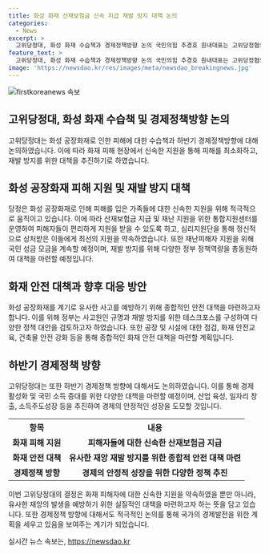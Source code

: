 ```yaml
---
title: 화성 화재 산재보험금 신속 지급 재발 방지 대책 논의
categories:
  - News
excerpt: >
  고위당정대, 화성 화재 수습책과 경제정책방향 논의 국민의힘 추경호 원내대표는 고위당정협의회에서 화성 공장화재 사고로 유족에게 빠른 보상을 제공하기로 했다. 또한, 유족에 대한 지원 강화를 강조하며 정부는 피해자 및 유족에 대한 지원을 확대할 계획이다. 또한, 비슷한 사고가 발생하지 않도록 정부는 강화된 정책역량으로 사고원인을 규명하고 재발 방지에 힘을 쏟을 예정이다.
feature_text: >
  고위당정대, 화성 화재 수습책과 경제정책방향 논의 국민의힘 추경호 원내대표는 고위당정협의회에서 화성 공장화재 사고로 유족에게 빠른 보상을 제공하기로 했다. 또한, 유족에 대한 지원 강화를 강조하며 정부는 피해자 및 유족에 대한 지원을 확대할 계획이다. 또한, 비슷한 사고가 발생하지 않도록 정부는 강화된 정책역량으로 사고원인을 규명하고 재발 방지에 힘을 쏟을 예정이다.
image: 'https://newsdao.kr/res/images/meta/newsdao_breakingnews.jpg'
---
```


<p><img src="https://newsdao.kr/res/images/meta/newsdao_breakingnews.jpg" alt="firstkoreanews 속보" /></p>

<h2 data-ke-size="size26">고위당정대, 화성 화재 수습책 및 경제정책방향 논의</h1>

<p data-ke-size="size16">고위당정대는 화성 공장화재로 인한 피해에 대한 수습책과 하반기 경제정책방향에 대해 논의하였습니다. 이에 따라 화재 피해 현장에서 신속한 지원을 통해 피해를 최소화하고, 재발 방지를 위한 대책을 추진하기로 하였습니다.</p>

<h2 data-ke-size="size24">화성 공장화재 피해 지원 및 재발 방지 대책</h2>

<p data-ke-size="size16">당정은 화성 공장화재로 인해 피해를 입은 가족들에 대한 신속한 지원을 위해 적극적으로 움직이고 있습니다. 이에 따라 산재보험금 지급 및 재난 지원을 위한 통합지원센터를 운영하여 피해자들이 편리하게 지원을 받을 수 있도록 하고, 심리지원단을 통해 정신적으로 상처받은 이들에게 최선의 지원을 약속하였습니다. 또한 재난피해자 지원을 위해 국민 성금 모금을 계속할 예정이며, 재발 방지를 위해 다양한 정부 정책역량을 총동원하여 대책을 마련할 예정입니다.</p>

<h2 data-ke-size="size24">화재 안전 대책과 향후 대응 방안</h2>

<p data-ke-size="size16">화성 공장화재를 계기로 유사한 사고를 예방하기 위해 종합적인 안전 대책을 마련하고자 합니다. 이를 위해 정부는 사고원인 규명과 재발 방지를 위한 테스크포스를 구성하여 다양한 정책 대안을 검토하고자 하였습니다. 또한 공장 및 시설에 대한 점검, 화재 안전교육, 건축물 안전 강화 등을 통해 종합적인 화재 안전 대책을 마련할 계획입니다.</p>

<h2 data-ke-size="size24">하반기 경제정책 방향</h2>

<p data-ke-size="size16">고위당정대는 또한 하반기 경제정책 방향에 대해서도 논의하였습니다. 이를 통해 경제 활성화 및 국민 소득 증대를 위한 다양한 대책을 마련할 예정이며, 산업 육성, 일자리 창출, 소득주도성장 등을 추진하여 경제의 안정적인 성장을 도모할 것입니다.</p>

<table>
    <tr>
        <th>항목</th>
        <th>내용</th>
    </tr>
    <tr>
        <td style="text-align: center; height: 17px;"><b>화재 피해 지원</b></td>
        <td style="text-align: center; height: 17px;"><b>피해자들에 대한 신속한 산재보험금 지급</b></td>
    </tr>
    <tr>
        <td style="text-align: center; height: 17px;"><b>화재 안전 대책</b></td>
        <td style="text-align: center; height: 17px;"><b>유사한 재앙 재발 방지를 위한 종합적 안전 대책 마련</b></td>
    </tr>
    <tr>
        <td style="text-align: center; height: 17px;"><b>경제정책 방향</b></td>
        <td style="text-align: center; height: 17px;"><b>경제의 안정적 성장을 위한 다양한 정책 추진</b></td>
    </tr>
</table>

<p data-ke-size="size16">이번 고위당정대의 결정은 화재 피해자에 대한 신속한 지원을 약속하였을 뿐만 아니라, 유사한 재앙의 발생을 예방하기 위한 실질적인 대책을 마련하고자 하는 뜻을 담고 있습니다. 또한 경제정책 방향에 대해서도 적극적인 논의를 통해 국가의 경제발전을 위한 계획을 세우고 있음을 보여주는 계기가 되었습니다.</p>
실시간 뉴스 속보는, <a href="https://newsdao.kr" rel="dofollow">https://newsdao.kr</a>


